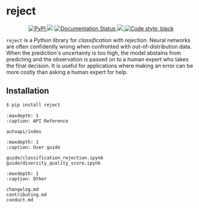 # reject

<p align="center">
<a href="https://pypi.org/project/reject/">
        <img alt="PyPI" src="https://img.shields.io/pypi/v/reject">
    </a>
<img src="https://github.com/arthur-thuy/reject/actions/workflows/ci.yml/badge.svg" />
<a href='https://reject.readthedocs.io/en/latest/'>
        <img src='https://img.shields.io/readthedocs/reject' alt='Documentation Status' />
    </a>
<a href="https://app.codecov.io/gh/arthur-thuy/reject" > 
 <img src="https://codecov.io/gh/arthur-thuy/reject/graph/badge.svg?token=wYnaStSR3z"/> 
 </a>
<a href="https://github.com/psf/black">
        <img alt="Code style: black" src="https://img.shields.io/badge/code%20style-black-000000.svg">
    </a>
</p>

`reject` is a Python library for _classification with rejection_. Neural networks are often confidently wrong when confronted with out-of-distribution data. When the prediction's uncertainty is too high, the model abstains from predicting and the observation is passed on to a human expert who takes the final decision. It is useful for applications where making an error can be more costly than asking a human expert for help.

## Installation

```bash
$ pip install reject
```

```{toctree}
:maxdepth: 1
:caption: API Reference

autoapi/index
```

```{toctree}
:maxdepth: 1
:caption: User guide

guide/classification_rejection.ipynb
guide/diversity_quality_score.ipynb
```

```{toctree}
:maxdepth: 1
:caption: Other

changelog.md
contributing.md
conduct.md
```